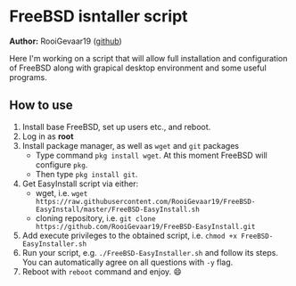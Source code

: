 # FreeBSD isntaller script

**Author:** RooiGevaar19 ([github](https://www.github.com/RooiGevaar19))

Here I'm working on a script that will allow full installation 
and configuration 
of FreeBSD along with grapical desktop environment 
and some useful programs.

## How to use

1. Install base FreeBSD, set up users etc., and reboot.
2. Log in as **root**
3. Install package manager, as well as `wget` and `git` packages
    - Type command `pkg install wget`. At this moment FreeBSD will configure `pkg`.
    - Then type `pkg install git`.  
4. Get EasyInstall script via either:
    - wget, i.e. `wget https://raw.githubusercontent.com/RooiGevaar19/FreeBSD-EasyInstall/master/FreeBSD-EasyInstall.sh`
    - cloning repository, i.e. `git clone https://github.com/RooiGevaar19/FreeBSD-EasyInstall.git`
5. Add execute privileges to the obtained script, i.e. `chmod +x FreeBSD-EasyInstaller.sh`
6. Run your script, e.g. `./FreeBSD-EasyInstaller.sh`
   and follow its steps. You can automatically agree on all questions with `-y` flag.
7. Reboot with `reboot` command and enjoy. :smile:
